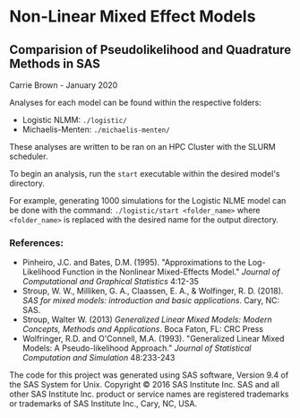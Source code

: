 # Non-Linear Mixed Effect Models
## Comparision of Pseudolikelihood and Quadrature Methods in SAS

Carrie Brown - January 2020

Analyses for each model can be found within the respective folders:
 - Logistic NLMM: `./logistic/`
 - Michaelis-Menten: `./michaelis-menten/`

These analyses are written to be ran on an HPC Cluster with the SLURM scheduler.

To begin an analysis, run the `start` executable within the desired model's directory.

For example, generating 1000 simulations for the Logistic NLME model can be done with the command:
`./logistic/start <folder_name>`
where `<folder_name>` is replaced with the desired name for the output directory.

### References:

 - Pinheiro, J.C. and Bates, D.M. (1995). "Approximations to the Log-Likelihood Function in the Nonlinear Mixed-Effects Model." *Journal of Computational and Graphical Statistics* 4:12-35
 - Stroup, W. W., Milliken, G. A., Claassen, E. A., & Wolfinger, R. D. (2018). *SAS for mixed models: introduction and basic applications*. Cary, NC: SAS.
 - Stroup, Walter W. (2013) *Generalized Linear Mixed Models: Modern Concepts, Methods and Applications*. Boca Faton, FL: CRC Press
 - Wolfringer, R.D. and O'Connell, M.A. (1993). "Generalized Linear Mixed Models: A Pseudo-likelihood Approach." *Journal of Statistical Computation and Simulation* 48:233-243


The code for this project was generated using SAS software, Version 9.4 of the SAS System for Unix. Copyright © 2016 SAS Institute Inc. SAS and all other SAS Institute Inc. product or service names are registered trademarks or trademarks of SAS Institute Inc., Cary, NC, USA. 
